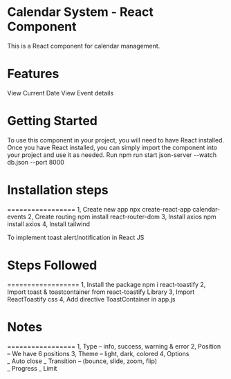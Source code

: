 # Calendar System - React Component

This is a React component for calendar management.

# Features

View Current Date
View Event details

# Getting Started

To use this component in your project, you will need to have React installed. Once you have React installed, you can simply import the component into your project and use it as needed.
Run npm run start
json-server --watch db.json --port 8000

# Installation steps

=================
1, Create new app
npx create-react-app calendar-events
2, Create routing
npm install react-router-dom
3, Install axios
npm install axios
4, Install tailwind

To implement toast alert/notification in React JS

# Steps Followed

==================
1, Install the package
npm i react-toastify
2, Import toast & toastcontainer from
react-toastify Library
3, Import ReactToastify css
4, Add directive ToastContainer in app.js

# Notes

=================
1, Type – info, success, warning & error
2, Position – We have 6 positions
3, Theme – light, dark, colored
4, Options  
 _ Auto close
_ Transition – (bounce, slide, zoom, flip)  
 _ Progress
_ Limit
